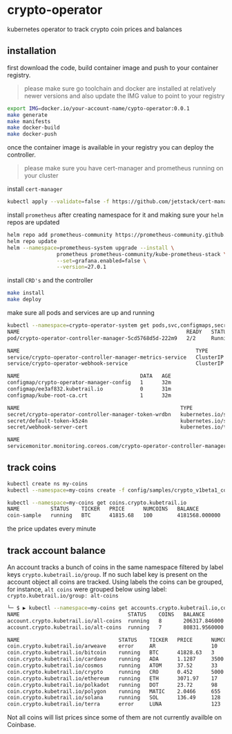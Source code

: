 # crypto-operator
kubernetes operator to track crypto coin prices and balances

## installation
first download the code, build container image and push
to your container registry.
> please make sure go toolchain and docker are installed
> at relatively newer versions and also update the
> IMG value to point to your registry
```bash
export IMG=docker.io/your-account-name/cypto-operator:0.0.1
make generate
make manifests
make docker-build
make docker-push
```
once the container image is available in your registry you can
deploy the controller.
> please make sure you have cert-manager and prometheus running
> on your cluster

install `cert-manager`
```bash
kubectl apply --validate=false -f https://github.com/jetstack/cert-manager/releases/download/v1.6.1/cert-manager.yaml
```

install `prometheus` after creating namespace for it and making sure
your `helm` repos are updated
```bash
helm repo add prometheus-community https://prometheus-community.github.io/helm-charts
helm repo update
helm --namespace=prometheus-system upgrade --install \
                prometheus prometheus-community/kube-prometheus-stack \
                --set=grafana.enabled=false \
                --version=27.0.1
```

install `CRD's` and the controller
```bash
make install
make deploy
```

make sure all pods and services are up and running
```bash
kubectl --namespace=crypto-operator-system get pods,svc,configmaps,secrets,servicemonitors
NAME                                                      READY   STATUS    RESTARTS   AGE
pod/crypto-operator-controller-manager-5cd5768d5d-222m9   2/2     Running   0          32s

NAME                                                         TYPE        CLUSTER-IP       EXTERNAL-IP   PORT(S)    AGE
service/crypto-operator-controller-manager-metrics-service   ClusterIP   00.000.000.000   <none>        8443/TCP   32m
service/crypto-operator-webhook-service                      ClusterIP   00.000.000.000   <none>        443/TCP    32m

NAME                                       DATA   AGE
configmap/crypto-operator-manager-config   1      32m
configmap/ee3af832.kubetrail.io            0      31m
configmap/kube-root-ca.crt                 1      32m

NAME                                                    TYPE                                  DATA   AGE
secret/crypto-operator-controller-manager-token-wrdbn   kubernetes.io/service-account-token   3      32m
secret/default-token-k5z4n                              kubernetes.io/service-account-token   3      32m
secret/webhook-server-cert                              kubernetes.io/tls                     3      32m

NAME                                                                                      AGE
servicemonitor.monitoring.coreos.com/crypto-operator-controller-manager-metrics-monitor   32m
```

## track coins
```bash
kubectl create ns my-coins
kubectl --namespace=my-coins create -f config/samples/crypto_v1beta1_coin.yaml
```
```bash
kubectl --namespace=my-coins get coins.crypto.kubetrail.io 
NAME          STATUS    TICKER   PRICE      NUMCOINS   BALANCE          AGE
coin-sample   running   BTC      41815.68   100        4181568.000000   11s
```
the price updates every minute

## track account balance
An account tracks a bunch of coins in the same namespace filtered by label keys
`crypto.kubetrail.io/group`. If no such label key is present on the account object
all coins are tracked. Using labels the coins can be grouped, for instance, `alt coins`
were grouped below using label: `crypto.kubetrail.io/group: alt-coins`
```bash
└─ $ ▶ kubectl --namespace=my-coins get accounts.crypto.kubetrail.io,coins.crypto.kubetrail.io 
NAME                                   STATUS    COINS   BALANCE         AGE
account.crypto.kubetrail.io/all-coins  running   8       206317.846000   73s
account.crypto.kubetrail.io/alt-coins  running   7       80831.9560000   73s

NAME                                STATUS    TICKER   PRICE      NUMCOINS   BALANCE         AGE
coin.crypto.kubetrail.io/arweave    error     AR                  10                         72s
coin.crypto.kubetrail.io/bitcoin    running   BTC      41828.63   3          125485.890000   73s
coin.crypto.kubetrail.io/cardano    running   ADA      1.1287     3500       3950.450000     73s
coin.crypto.kubetrail.io/cosmos     running   ATOM     37.52      33         1238.160000     73s
coin.crypto.kubetrail.io/crypto     running   CRO      0.452      5000       2260.000000     73s
coin.crypto.kubetrail.io/ethereum   running   ETH      3071.97    17         52223.490000    73s
coin.crypto.kubetrail.io/polkadot   running   DOT      23.72      98         2324.560000     72s
coin.crypto.kubetrail.io/polygon    running   MATIC    2.0466     655        1340.523000     72s
coin.crypto.kubetrail.io/solana     running   SOL      136.49     128        17470.720000    73s
coin.crypto.kubetrail.io/terra      error     LUNA                123                        72s
```
Not all coins will list prices since some of them are not currently availble on Coinbase.

